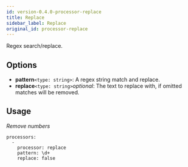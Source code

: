 ```yaml
---
id: version-0.4.0-processor-replace
title: Replace
sidebar_label: Replace
original_id: processor-replace
---
```


Regex search/replace.

## Options

- **pattern**`<type: string>`: A regex string match and replace.
- **replace**`<type: string>`*optional*: The text to replace with, if omitted matches will be removed.

## Usage

*Remove numbers*
```
processors:
  -
    processor: replace
    pattern: \d+
    replace: false

```
